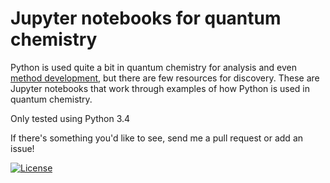 # Jupyter notebooks for quantum chemistry

Python is used quite a bit in quantum chemistry for analysis and even
[method development](http://rpmuller.github.io/), but there are few
resources for discovery. These are Jupyter notebooks that work through
examples of how Python is used in quantum chemistry.

Only tested using Python 3.4

If there's something you'd like to see, send me a pull request or add an issue!

[![License](http://img.shields.io/badge/license-MPLv2.0-blue.svg?style=flat)](https://github.com/berquist/ipython_notebooks_for_qc/blob/master/LICENSE.txt)
